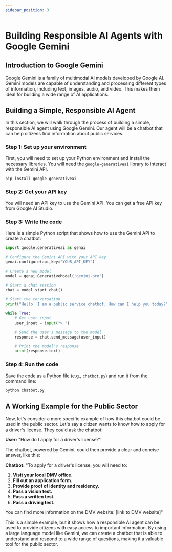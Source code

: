 ```yaml
---
sidebar_position: 3
---
```


# Building Responsible AI Agents with Google Gemini

## Introduction to Google Gemini

Google Gemini is a family of multimodal AI models developed by Google AI. Gemini models are capable of understanding and processing different types of information, including text, images, audio, and video. This makes them ideal for building a wide range of AI applications.

## Building a Simple, Responsible AI Agent

In this section, we will walk through the process of building a simple, responsible AI agent using Google Gemini. Our agent will be a chatbot that can help citizens find information about public services.

### Step 1: Set up your environment

First, you will need to set up your Python environment and install the necessary libraries. You will need the `google-generativeai` library to interact with the Gemini API.

```bash
pip install google-generativeai
```

### Step 2: Get your API key

You will need an API key to use the Gemini API. You can get a free API key from Google AI Studio.

### Step 3: Write the code

Here is a simple Python script that shows how to use the Gemini API to create a chatbot:

```python
import google.generativeai as genai

# Configure the Gemini API with your API key
genai.configure(api_key="YOUR_API_KEY")

# Create a new model
model = genai.GenerativeModel('gemini-pro')

# Start a chat session
chat = model.start_chat()

# Start the conversation
print("Hello! I am a public service chatbot. How can I help you today?")

while True:
    # Get user input
    user_input = input("> ")

    # Send the user's message to the model
    response = chat.send_message(user_input)

    # Print the model's response
    print(response.text)
```

### Step 4: Run the code

Save the code as a Python file (e.g., `chatbot.py`) and run it from the command line:

```bash
python chatbot.py
```

## A Working Example for the Public Sector

Now, let's consider a more specific example of how this chatbot could be used in the public sector. Let's say a citizen wants to know how to apply for a driver's license. They could ask the chatbot:

**User:** "How do I apply for a driver's license?"

The chatbot, powered by Gemini, could then provide a clear and concise answer, like this:

**Chatbot:** "To apply for a driver's license, you will need to:

1.  **Visit your local DMV office.**
2.  **Fill out an application form.**
3.  **Provide proof of identity and residency.**
4.  **Pass a vision test.**
5.  **Pass a written test.**
6.  **Pass a driving test.**

You can find more information on the DMV website: [link to DMV website]"

This is a simple example, but it shows how a responsible AI agent can be used to provide citizens with easy access to important information. By using a large language model like Gemini, we can create a chatbot that is able to understand and respond to a wide range of questions, making it a valuable tool for the public sector.
